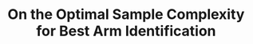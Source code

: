 ---
arxiv: 1511.03774
authors:
- firstname: Lijie
  institute: Tsinghua University
  lastname: Chen
- firstname: Jian
  institute: Tsinghua University
  lastname: Li
layout: refuses
section: pre
title: On the Optimal Sample Complexity for Best Arm Identification
---